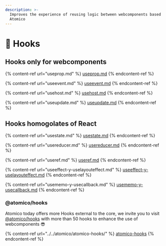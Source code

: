 ```yaml
---
description: >-
  Improves the experience of reusing logic between webcomponents based on
  Atomico
---
```


# 🎣 Hooks

## Hooks only for webcomponents

{% content-ref url="useprop.md" %}
[useprop.md](useprop.md)
{% endcontent-ref %}

{% content-ref url="useevent.md" %}
[useevent.md](useevent.md)
{% endcontent-ref %}

{% content-ref url="usehost.md" %}
[usehost.md](usehost.md)
{% endcontent-ref %}

{% content-ref url="useupdate.md" %}
[useupdate.md](useupdate.md)
{% endcontent-ref %}

## Hooks homogolates of React

{% content-ref url="usestate.md" %}
[usestate.md](usestate.md)
{% endcontent-ref %}

{% content-ref url="usereducer.md" %}
[usereducer.md](usereducer.md)
{% endcontent-ref %}

{% content-ref url="useref.md" %}
[useref.md](useref.md)
{% endcontent-ref %}

{% content-ref url="useeffect-y-uselayouteffect.md" %}
[useeffect-y-uselayouteffect.md](useeffect-y-uselayouteffect.md)
{% endcontent-ref %}

{% content-ref url="usememo-y-usecallback.md" %}
[usememo-y-usecallback.md](usememo-y-usecallback.md)
{% endcontent-ref %}

### @atomico/hooks

Atomico today offers more Hooks external to the core, we invite you to visit [@atomico/hooks](../../atomico/atomico-hooks/) with more than 50 hooks to enhance the use of webcomponents 😎

{% content-ref url="../../atomico/atomico-hooks/" %}
[atomico-hooks](../../atomico/atomico-hooks/)
{% endcontent-ref %}
